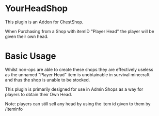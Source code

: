 # YourHeadShop
This plugin is an Addon for ChestShop.

When Purchasing from a Shop with itemID "Player Head" the player will be given their own head.

# Basic Usage
Whilst non-ops are able to create these shops they are effectively useless as the unnamed "Player Head" 
item is unobtainable in survival minecraft and thus the shop is unable to be stocked.

This plugin is primarily designed for use in Admin Shops as a way for players to obtain their Own Head.

Note: players can still sell any head by using the item id given to them by /iteminfo
